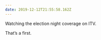 ```yaml
---
date: 2019-12-12T21:55:58.162Z
---
```


Watching the election night coverage on ITV.

That’s a first.

